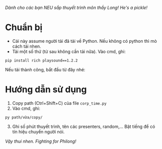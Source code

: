 *Dành cho các bạn NEU sắp thuyết trình môn thầy Long! He's a pickle!*

# Chuẩn bị

- Cái này assume người tải đã tải về Python. Nếu không có python thì mò cách tải nhen.
- Tải một số thứ (từ sau không cần tải nữa). Vào cmd, ghi:

```
pip install rich playsound==1.2.2
```

Nếu tải thành công, bắt đầu từ đây nhé:

# Hướng dẫn sử dụng 

1. Copy path (Ctrl+Shift+C) của file `corp_time.py`
2. Vào cmd, ghi:

```
py path/vừa/copy/
```

3. Ghi số phút thuyết trình, tên các presenters, random,... Bật tiếng để có tín hiệu chuyển người nói.

*Vậy thui nhen. Fighting for Philong!*
